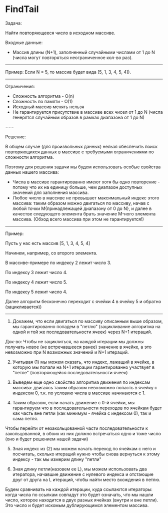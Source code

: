 # FindTail

Задача:

Найти повторяющееся число в исходном массиве.

Входные данные:
 * Массив длины (N+1), заполненный случайными числами от 1 до N (числа могут повторяться неограниченное кол-во раз).

***
Пример:
Если N = 5, то массив будет вида [5, 1, 3, 4, 5, 4]).
***

Ограничения:

 * Сложность алгоритма - O(n)
 * Сложность по памяти - O(1)
 * Исходный массив менять нельзя
 * Не гарантируется присутствие в массиве всех чисел от 1 до N (числа генерятся случайным образов в рамках диапазона от 1 до N)
 
===

Решение: 

В общем случае (для произвольных данных) нельзя обеспечить поиск повторяющихся данных в массиве с требуемыми ограничениями по сложности алгоритма.

Поэтому для решения задачи мы будем использовать особые свойства данных нашего массива:
 * Числа в массиве гарантированно имеют хотя бы одно повторение - потому что их на единицу больше, чем диапазон доступных значений для заполнения массива.
 * Любое число в массиве не превышает максимальный индекс этого массива: таким образом можно двигаться по массиву, начав с любой точки M{принадлежащей диапазону от 0 до N}, и далее в качестве следующего элемента брать значение M-ного элемента массива. (Обход всего массива при этом не гарантируется!)

***
Пример: 

Пусть у нас есть массив [5, 1, 3, 4, 5, 4]

Начинем, например, со второго элемента. 

В массиве-примере по индексу 2 лежит число 3.

По индексу 3 лежит число 4.

По индексу 4 лежит число 5.

По индексу 5 лежит число 4.

Далее алгоритм бесконечно переходит с ячейки 4 в ячейку 5 и обратно (зацикливается))
***

1) Докажем, что если двигаться по массиву описанным выше образом, мы гарантированно попадем в "петлю" (зацикливание алгоритма на одной и той же последовательности ячеек) через N+1 итераций.

Док-во: Чтобы не зациклиться, на каждой итерации мы должны получать новое (не встречавшееся ранее) значение в ячейке, а это невозможно при N возможных значений и N+1 итераций.

2) Учитывая (1) мы можем сказать, что индекс, лажащий в ячейке, в которую мы попали на N+1 итерации гарантированно участвует в "петле" (повторяющейся последовательности ячеек)

3) Выведем еще одно свойство алгоритма движения по индексам массива: двигаясь таким образом невозможно попасть в ячейку с индексом 0, т.к. по условию числа в массиве начинаются с 1.

4) Таким образом, если начать движение с 0-й ячейки, мы гарантируем что в последовательности переходов по ячейкам будет как часть вне петли (как минимум - ячейка с индексом 0), так и сама петля.

Чтобы перейти от незакольцованной части последовательности к закольцованной, в обоих из них должно встречаться одно и тоже число (оно и будет решением нашей задачи)

5) Зная индекс из (2) мы можем начать переход по ячейкам с него и посчитать, сколько итераций нужно чтобы снова вернуться к этому индексу - так мы измерим длину "петли"

6) Зная длину петли(назовем ее L), мы можем использовать два итератора, начавшие движение с нулевого индекса и отстающие друг от друга на L итераций, чтобы найти место вхождения в петлю. 

Будем сравнивать на каждой итерации, куда ссылаются итераторы: когда числа по ссылкам совпадут это будет означать, что мы нашли число, которое находится в двух разных ячейках (внутри и вне петли). Это число и будет искомым дублирующимся элементом массива.
